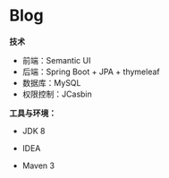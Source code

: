 # Blog

**技术**

+ 前端：Semantic UI
+ 后端：Spring Boot + JPA + thymeleaf
+ 数据库：MySQL
+ 权限控制：JCasbin

**工具与环境：**

*  JDK 8

*  IDEA
*  Maven 3